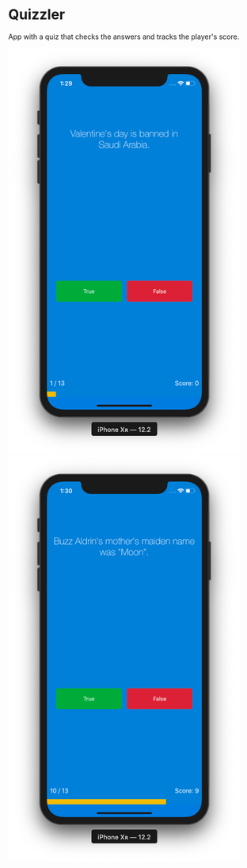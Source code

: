 # Quizzler

App with a quiz that checks the answers and tracks the player's score.

![](demo1.png) ![](demo2.png)
